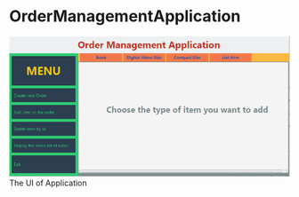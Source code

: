 # OrderManagementApplication

![UI App](https://github.com/vothuckhanhhuyen/OrderManagementApplication/blob/master/src/test/App.PNG)
The UI of Application
